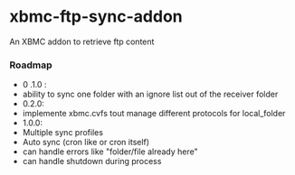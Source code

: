 xbmc-ftp-sync-addon
===================

An XBMC addon to retrieve ftp content

### Roadmap
* 0 .1.0 :
 * ability to sync one folder with an ignore list out of the receiver folder
* 0.2.0:
 * implemente xbmc.cvfs tout manage different protocols for local_folder
* 1.0.0:
 * Multiple sync profiles
 * Auto sync (cron like or cron itself)
 * can handle errors like "folder/file already here"
 * can handle shutdown during process
